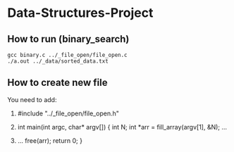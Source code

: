 # Data-Structures-Project

## How to run (binary_search)
```
gcc binary.c ../_file_open/file_open.c
./a.out ../_data/sorted_data.txt
```

## How to create new file
You need to add:
1. #include "../_file_open/file_open.h"

2. int main(int argc, char* argv[]) {
    int N;
    int *arr = fill_array(argv[1], &N);
    ...

3. ...
    free(arr);
    return 0;
  }
